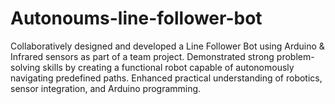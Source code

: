 # Autonoums-line-follower-bot
Collaboratively designed and developed a Line Follower Bot using Arduino &amp; Infrared sensors as part of a team project. Demonstrated strong problem-solving skills by creating a functional robot capable of autonomously navigating predefined paths. Enhanced practical understanding of robotics, sensor integration, and Arduino programming.
